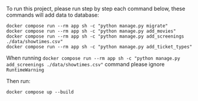 To run this project, please run step by step each command below, these commands will add data to database:
```
docker compose run --rm app sh -c "python manage.py migrate"
docker compose run --rm app sh -c "python manage.py add_movies"
docker compose run --rm app sh -c "python manage.py add_screenings ./data/showtimes.csv"
docker compose run --rm app sh -c "python manage.py add_ticket_types"
```
When running `docker compose run --rm app sh -c "python manage.py add_screenings ./data/showtimes.csv"` command please ignore `RuntimeWarning`

Then run:
```
docker compose up --build
```
